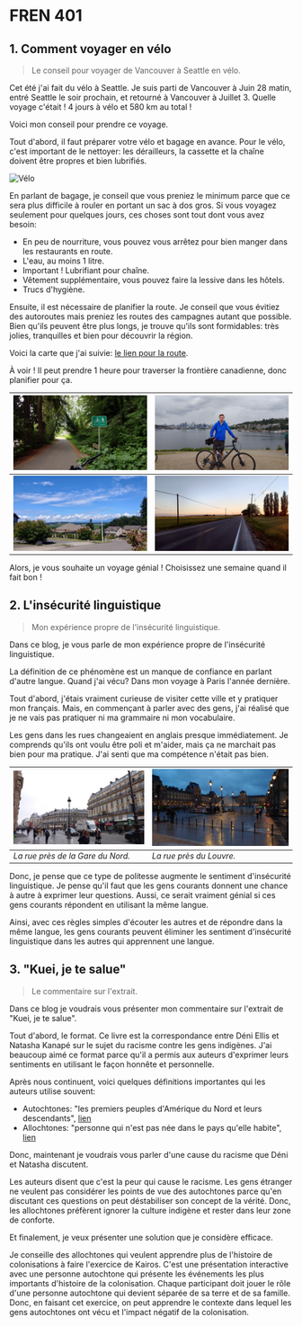 # FREN 401

## 1. Comment voyager en vélo

> Le conseil pour voyager de Vancouver à Seattle en vélo.

Cet été j'ai fait du vélo à Seattle.
Je suis parti de Vancouver à Juin 28 matin, entré Seattle le soir prochain, et retourné à Vancouver à Juillet 3.
Quelle voyage c'était ! 4 jours à vélo et 580 km au total !

Voici mon conseil pour prendre ce voyage.

Tout d'abord, il faut préparer votre vélo et bagage en avance.
Pour le vélo, c'est important de le nettoyer: les dérailleurs, la cassette et la chaîne doivent être propres et bien lubrifiés.

![Vélo](./média/voyage-à-seattle/vélo.JPG)

En parlant de bagage, je conseil que vous preniez le minimum parce que ce sera plus difficile à rouler en portant un sac à dos gros.
Si vous voyagez seulement pour quelques jours, ces choses sont tout dont vous avez besoin:

- En peu de nourriture, vous pouvez vous arrêtez pour bien manger dans les restaurants en route.
- L'eau, au moins 1 litre.
- Important ! Lubrifiant pour chaîne.
- Vêtement supplémentaire, vous pouvez faire la lessive dans les hôtels.
- Trucs d'hygiène.

Ensuite, il est nécessaire de planifier la route.
Je conseil que vous évitiez des autoroutes mais preniez les routes des campagnes autant que possible.
Bien qu'ils peuvent être plus longs, je trouve qu'ils sont formidables: très jolies, tranquilles et bien pour découvrir la région.

Voici la carte que j'ai suivie: [le lien pour la route](https://ridewithgps.com/routes/10406269?lang=en).

À voir ! Il peut prendre 1 heure pour traverser la frontière canadienne, donc planifier pour ça.

| ![Vélo-1](./média/voyage-à-seattle/vélo-1.JPG) | ![Vélo-2](./média/voyage-à-seattle/vélo-2.JPG) |
| ---------------------------------------------- | ---------------------------------------------- |
| ![Vélo-3](./média/voyage-à-seattle/vélo-3.JPG) | ![Vélo-4](./média/voyage-à-seattle/vélo-4.JPG) |

Alors, je vous souhaite un voyage génial ! Choisissez une semaine quand il fait bon !

## 2. L'insécurité linguistique

> Mon expérience propre de l'insécurité linguistique.

Dans ce blog, je vous parle de mon expérience propre de l'insécurité linguistique.

La définition de ce phénomène est un manque de confiance en parlant d'autre langue.
Quand j'ai vécu? Dans mon voyage à Paris l'année dernière.

Tout d'abord, j'étais vraiment curieuse de visiter cette ville et y pratiquer mon français.
Mais, en commençant à parler avec des gens, j'ai réalisé que je ne vais pas pratiquer ni ma grammaire ni mon vocabulaire.

Les gens dans les rues changeaient en anglais presque immédiatement.
Je comprends qu'ils ont voulu être poli et m'aider, mais ça ne marchait pas bien pour ma pratique.
J'ai senti que ma compétence n'était pas bien.

| ![Paris-1](./média/voyage-à-paris/paris-1.JPG) | ![Paris-2](./média/voyage-à-paris/paris-2.JPG) |
| ---------------------------------------------- | ---------------------------------------------- |
| *La rue près de la Gare du Nord.*              | *La rue près du Louvre.*                       |

Donc, je pense que ce type de politesse augmente le sentiment d'insécurité linguistique.
Je pense qu'il faut que les gens courants donnent une chance à autre à exprimer leur questions.
Aussi, ce serait vraiment génial si ces gens courants répondent en utilisant la même langue.

Ainsi, avec ces règles simples d'écouter les autres et de répondre dans la même langue, les gens courants peuvent éliminer les sentiment d'insécurité linguistique dans les autres qui apprennent une langue.

## 3. "Kuei, je te salue"

> Le commentaire sur l'extrait.

Dans ce blog je voudrais vous présenter mon commentaire sur l'extrait de "Kuei, je te salue".

Tout d'abord, le format.
Ce livre est la correspondance entre Déni Ellis et Natasha Kanapé sur le sujet du racisme contre les gens indigènes.
J'ai beaucoup aimé ce format parce qu'il a permis aux auteurs d'exprimer leurs sentiments en utilisant le façon honnête et personnelle.

Après nous continuent, voici quelques définitions importantes qui les auteurs utilise souvent:

- Autochtones: "les premiers peuples d'Amérique du Nord et leurs descendants", [lien](https://www.rcaanc-cirnac.gc.ca/fra/1100100013785/1529102490303)
- Allochtones: "personne qui n'est pas née dans le pays qu'elle habite", [lien](https://vitrinelinguistique.oqlf.gouv.qc.ca/fiche-gdt/fiche/8364107/allochtone)

Donc, maintenant je voudrais vous parler d'une cause du racisme que Déni et Natasha discutent.

Les auteurs disent que c'est la peur qui cause le racisme.
Les gens étranger ne veulent pas considérer les points de vue des autochtones parce qu'en discutant ces questions on peut déstabiliser son concept de la vérité.
Donc, les allochtones préfèrent ignorer la culture indigène et rester dans leur zone de conforte.

Et finalement, je veux présenter une solution que je considère efficace.

Je conseille des allochtones qui veulent apprendre plus de l'histoire de colonisations à faire l'exercice de Kairos.
C'est une présentation interactive avec une personne autochtone qui présente les événements les plus importants d'histoire de la colonisation.
Chaque participant doit jouer le rôle d'une personne autochtone qui devient séparée de sa terre et de sa famille.
Donc, en faisant cet exercice, on peut apprendre le contexte dans lequel les gens autochtones ont vécu et l'impact négatif de la colonisation.

